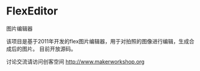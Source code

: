 FlexEditor
======

图片编辑器

该项目是基于2011年开发的flex图片编辑器，用于对拍照的图像进行编辑，生成合成后的图片。
目前开放源码。

讨论交流请访问创客空间
http://www.makerworkshop.org 

